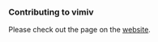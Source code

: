 ### Contributing to vimiv
Please check out the page on the
[website](http://karlch.github.io/vimiv/documentation/develop/).
